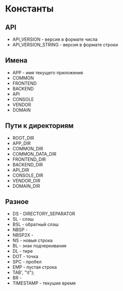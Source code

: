 Константы
===

## API

* API_VERSION - версия в формате числа
* API_VERSION_STRING - версия в формате строки

## Имена

* APP - имя текущего приложения
* COMMON
* FRONTEND
* BACKEND
* API
* CONSOLE
* VENDOR
* DOMAIN

## Пути к директориям

* ROOT_DIR
* APP_DIR
* COMMON_DIR
* COMMON_DATA_DIR
* FRONTEND_DIR
* BACKEND_DIR
* API_DIR
* CONSOLE_DIR
* VENDOR_DIR
* DOMAIN_DIR

## Разное

* DS - DIRECTORY_SEPARATOR
* SL - слэш
* BSL - обратный слэш
* NBSP - &nbsp;
* NBSP2X - &nbsp;&nbsp;
* NS - новыя строка
* BL - знак подчеркивания
* DL - тире
* DOT - точка
* SPC - пробел
* EMP - пустая строка
* TAB', "\t");
* BR - <br/>
* TIMESTAMP - текушие время
